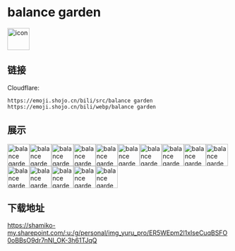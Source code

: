 # balance garden
<img src="https://emoji.shojo.cn/bili/src/balance garden/icon.png" width="50" height="50" alt="icon">

## 链接
Cloudflare:
```
https://emoji.shojo.cn/bili/src/balance garden
https://emoji.shojo.cn/bili/webp/balance garden
```
## 展示
<img src="https://emoji.shojo.cn/bili/src/balance garden/balance garden-买买买.png" width="50" height="50" alt="balance garden-买买买"><img src="https://emoji.shojo.cn/bili/src/balance garden/balance garden-哼.png" width="50" height="50" alt="balance garden-哼"><img src="https://emoji.shojo.cn/bili/src/balance garden/balance garden-思考.png" width="50" height="50" alt="balance garden-思考"><img src="https://emoji.shojo.cn/bili/src/balance garden/balance garden-共享快乐.png" width="50" height="50" alt="balance garden-共享快乐"><img src="https://emoji.shojo.cn/bili/src/balance garden/balance garden-冲鸭.png" width="50" height="50" alt="balance garden-冲鸭"><img src="https://emoji.shojo.cn/bili/src/balance garden/balance garden-哭哭.png" width="50" height="50" alt="balance garden-哭哭"><img src="https://emoji.shojo.cn/bili/src/balance garden/balance garden-好耶.png" width="50" height="50" alt="balance garden-好耶"><img src="https://emoji.shojo.cn/bili/src/balance garden/balance garden-嗨嗨嗨.png" width="50" height="50" alt="balance garden-嗨嗨嗨"><img src="https://emoji.shojo.cn/bili/src/balance garden/balance garden-记下来.png" width="50" height="50" alt="balance garden-记下来"><img src="https://emoji.shojo.cn/bili/src/balance garden/balance garden-惊了.png" width="50" height="50" alt="balance garden-惊了"><img src="https://emoji.shojo.cn/bili/src/balance garden/balance garden-爱你.png" width="50" height="50" alt="balance garden-爱你"><img src="https://emoji.shojo.cn/bili/src/balance garden/balance garden-晚安.png" width="50" height="50" alt="balance garden-晚安"><img src="https://emoji.shojo.cn/bili/src/balance garden/balance garden-打call.png" width="50" height="50" alt="balance garden-打call"><img src="https://emoji.shojo.cn/bili/src/balance garden/balance garden-送你.png" width="50" height="50" alt="balance garden-送你"><img src="https://emoji.shojo.cn/bili/src/balance garden/balance garden-送你fafa.png" width="50" height="50" alt="balance garden-送你fafa">

## 下载地址

https://shamiko-my.sharepoint.com/:u:/g/personal/img_yuru_pro/ER5WEpm2l1xIseCuqBSFO0oBBsO9dr7nNI_OK-3h61TJqQ